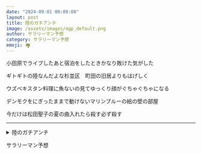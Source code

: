 ```yaml
---
date: "2024-09-01 00:00:00"
layout: post
title: 陸のガチアンチ
image: /assets/images/ogp_default.png
author: サラリーマン予想
category: サラリーマン予想
emoji: 🏘️
---
```


<div class="tanka-area"><div class="tanka">
<p>小田原でライブしたあと宿泊をしたときかなり敗けた気がした</p>

<p>ギトギトの陸なんだよな杉並区　町田の旧居よりもはげしく</p>

<p>ウズベキスタン料理に魚ないの見てゆっくり顔がぐちゃぐちゃになる</p>

<p>デンモクをにぎったままで動けないマリンブルーの絵の壁の部屋</p>

<p>今だけは松田聖子の夏の曲入れたら殺す必ず殺す</p>

</div></div>

---

<details><summary>陸のガチアンチ</summary>
小田原でライブしたあと宿泊をしたときかなり敗けた気がした<br />
ギトギトの陸なんだよな杉並区　町田の旧居よりもはげしく<br />
ウズベキスタン料理に魚ないの見てゆっくり顔がぐちゃぐちゃになる<br />
デンモクをにぎったままで動けないマリンブルーの絵の壁の部屋<br />
今だけは松田聖子の夏の曲入れたら殺す必ず殺す<br />
<br />

</details>

サラリーマン予想
